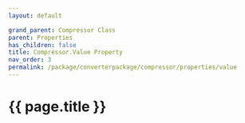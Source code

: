 ```yaml
---
layout: default

grand_parent: Compressor Class
parent: Properties
has_children: false
title: Compressor.Value Property
nav_order: 3
permalink: /package/converterpackage/compressor/properties/value
---
```

# {{ page.title }}